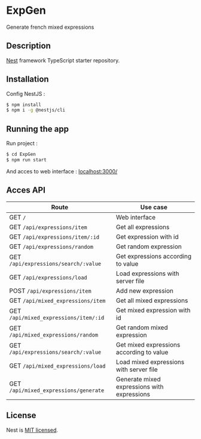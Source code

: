 # ExpGen
Generate french mixed expressions 

## Description

[Nest](https://github.com/nestjs/nest) framework TypeScript starter repository.

## Installation

Config NestJS :
```bash
$ npm install
$ npm i -g @nestjs/cli
```

## Running the app

Run project :
``` bash
$ cd ExpGen
$ npm run start
```

And acces to web interface : [localhost:3000/](localhost:3000)

## Acces API

|Route|Use case|
|--------|--------|
|GET `/`|Web interface|
|GET `/api/expressions/item`|Get all expressions|
|GET `/api/expressions/item/:id`|Get expression with id|
|GET `/api/expressions/random`|Get random expression|
|GET `/api/expressions/search/:value`|Get expressions according to value|
|GET `/api/expressions/load`|Load expressions with server file|
|POST `/api/expressions/item`|Add new expression|
|GET `/api/mixed_expressions/item`|Get all mixed expressions|
|GET `/api/mixed_expressions/item/:id`|Get mixed expression with id|
|GET `/api/mixed_expressions/random`|Get random mixed expression|
|GET `/api/expressions/search/:value`|Get mixed expressions according to value|
|GET `/api/mixed_expressions/load`|Load mixed expressions with server file|
|GET `/api/mixed_expressions/generate`|Generate mixed expressions with expressions|

## License

Nest is [MIT licensed](LICENSE).
